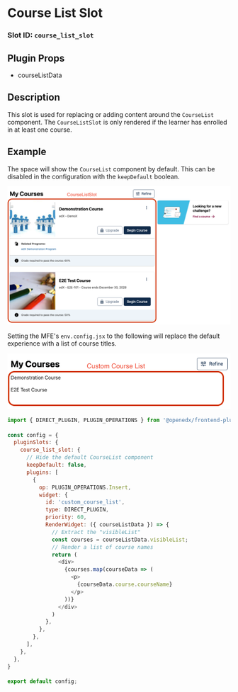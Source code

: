 # Course List Slot

### Slot ID: `course_list_slot`

## Plugin Props

* courseListData

## Description

This slot is used for replacing or adding content around the `CourseList` component. The `CourseListSlot` is only rendered if the learner has enrolled in at least one course.

## Example

The space will show the `CourseList` component by default. This can be disabled in the configuration with the `keepDefault` boolean. 

![Screenshot of the CourseListSlot](./images/course_list_slot.png)

Setting the MFE's `env.config.jsx` to the following will replace the default experience with a list of course titles.

![Screenshot of a custom course list](./images/readme_custom_course_list.png)

```js
import { DIRECT_PLUGIN, PLUGIN_OPERATIONS } from '@openedx/frontend-plugin-framework';

const config = {
  pluginSlots: {
    course_list_slot: {
      // Hide the default CourseList component
      keepDefault: false,
      plugins: [
        {
          op: PLUGIN_OPERATIONS.Insert,
          widget: {
            id: 'custom_course_list',
            type: DIRECT_PLUGIN,
            priority: 60,
            RenderWidget: ({ courseListData }) => {
              // Extract the "visibleList"
              const courses = courseListData.visibleList;
              // Render a list of course names
              return (
                <div>
                  {courses.map(courseData => (
                    <p>
                      {courseData.course.courseName}
                    </p>
                  ))}
                </div>
              )
            },
          },
        },
      ],
    },
  },
}

export default config;
```